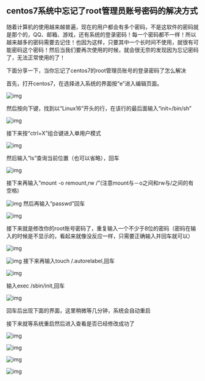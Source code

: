 ## centos7系统中忘记了root管理员账号密码的解决方式

随着计算机的使用越来越普遍，现在的用户都会有多个密码，不是这软件的密码就是那个的，QQ、邮箱、游戏，还有系统的登录密码！每一个密码都不一样！所以越来越多的密码需要去记住！也因为这样，只要其中一个长时间不使用，就很有可能密码这个密码！然后当我们要再次使用的时候，就会很无奈的发现因为忘记密码了，无法正常使用的了！

下面分享一下，当你忘记了centos7的root管理员账号的登录密码了怎么解决

首先，打开centos7，在选择进入系统的界面按“e”进入编辑页面。

![img](assets\忘记密码1.jpg)

然后按向下键，找到以“Linux16”开头的行，在该行的最后面输入“init=/bin/sh”

![img](assets\忘记密码2.jpg)

接下来按“ctrl+X”组合键进入单用户模式

![img](assets\忘记密码3.jpg)

然后输入“ls”查询当前位置（也可以省略），回车

![img](assets\忘记密码4.jpg)

接下来再输入“mount -o remount,rw /”(注意mount与－o之间和rw与/之间的有空格)

![img](assets\忘记密码5.jpg)
然后再输入“passwd”回车

![img](assets\忘记密码6.jpg)

接下来就是修改你的root账号密码了，重复输入一个不少于8位的密码（密码在输入的时候是不显示的，看起来就像没反应一样，只需要正确输入并回车就可以）

![img](assets\忘记密码7.jpg)

![img](assets\忘记密码8.jpg)
接下来再输入touch /.autorelabel,回车

![img](assets\忘记密码9.jpg)

输入exec /sbin/init,回车

![img](assets\忘记密码10.jpg)

回车后出现下面的界面，这里稍微等几分钟，系统会自动重启



接下来就等系统重启然后进入查看是否已经修改成功了

![img](assets\忘记密码11.jpg)

![img](assets\忘记密码12.jpg)

![img](assets\忘记密码13.jpg)

![img](assets\忘记密码14.jpg)




